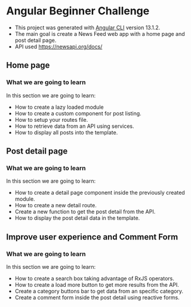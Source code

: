 # Angular Beginner Challenge

- This project was generated with [Angular CLI](https://github.com/angular/angular-cli) version 13.1.2.
- The main goal is create a News Feed web app with a home page and post detail page.
- API used https://newsapi.org/docs/

## Home page

### What we are going to learn

In this section we are going to learn:

- How to create a lazy loaded module
- How to create a custom component for post listing.
- How to setup your routes file.
- How to retrieve data from an API using services.
- How to display all posts into the template.

## Post detail page

### What we are going to learn

In this section we are going to learn:

- How to create a detail page component inside the previously created module.
- How to create a new detail route.
- Create a new function to get the post detail from the API.
- How to display the post detail data in the template.

## Improve user experience and Comment Form

### What we are going to learn

In this section we are going to learn:

- How to create a search box taking advantage of RxJS operators.
- How to create a load more button to get more results from the API.
- Create a category buttons bar to get data from an specific category.
- Create a comment form inside the post detail using reactive forms.

